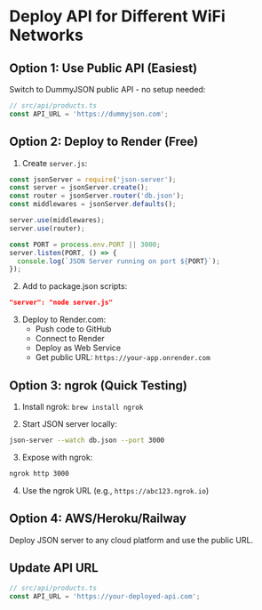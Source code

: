 # Deploy API for Different WiFi Networks

## Option 1: Use Public API (Easiest)

Switch to DummyJSON public API - no setup needed:

```typescript
// src/api/products.ts
const API_URL = 'https://dummyjson.com';
```

## Option 2: Deploy to Render (Free)

1. Create `server.js`:
```javascript
const jsonServer = require('json-server');
const server = jsonServer.create();
const router = jsonServer.router('db.json');
const middlewares = jsonServer.defaults();

server.use(middlewares);
server.use(router);

const PORT = process.env.PORT || 3000;
server.listen(PORT, () => {
  console.log(`JSON Server running on port ${PORT}`);
});
```

2. Add to package.json scripts:
```json
"server": "node server.js"
```

3. Deploy to Render.com:
   - Push code to GitHub
   - Connect to Render
   - Deploy as Web Service
   - Get public URL: `https://your-app.onrender.com`

## Option 3: ngrok (Quick Testing)

1. Install ngrok: `brew install ngrok`

2. Start JSON server locally:
```bash
json-server --watch db.json --port 3000
```

3. Expose with ngrok:
```bash
ngrok http 3000
```

4. Use the ngrok URL (e.g., `https://abc123.ngrok.io`)

## Option 4: AWS/Heroku/Railway

Deploy JSON server to any cloud platform and use the public URL.

## Update API URL

```typescript
// src/api/products.ts
const API_URL = 'https://your-deployed-api.com';
```
